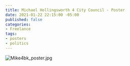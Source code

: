 ```yaml
---
title: Michael Hollingsworth 4 City Council - Poster
date: 2021-01-22 22:15:00 -05:00
published: false
categories:
- Freelance
tags:
- posters
- politics
---
```


![Mike4bk_poster.jpg](/uploads/Mike4bk_poster.jpg)
